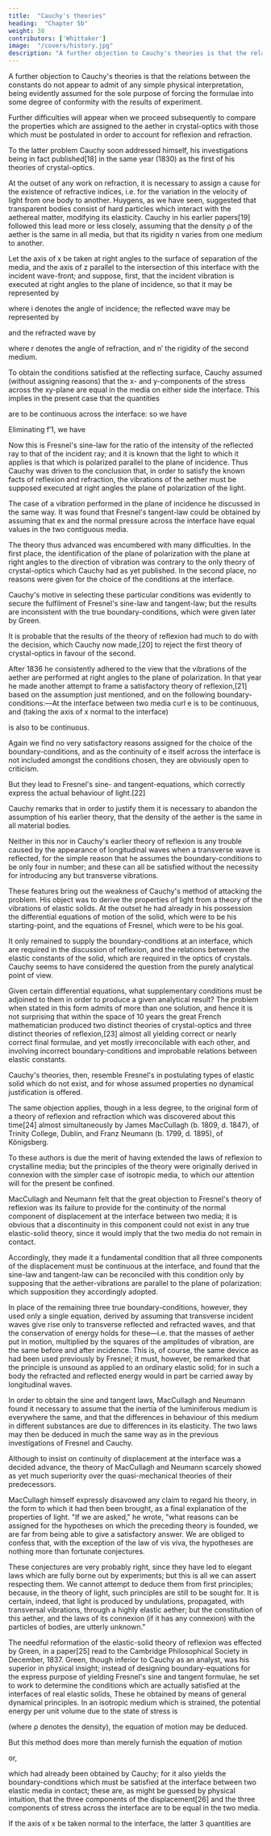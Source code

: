```yaml
---
title:  "Cauchy's theories"
heading:  "Chapter 5b"
weight: 38
contributors: ['Whittaker']
image:  "/covers/history.jpg"
description: "A further objection to Cauchy's theories is that the relations between the constants do not have a simple physical interpretation"
---
```



A further objection to Cauchy's theories is that the relations between the constants do not appear to admit of any simple physical interpretation, being evidently assumed for the sole purpose of forcing the formulae into some degree of conformity with the results of experiment. 

Further difficulties will appear when we proceed subsequently to compare the properties which are assigned to the aether in crystal-optics with those which must be postulated in order to account for reflexion and refraction.

To the latter problem Cauchy soon addressed himself, his investigations being in fact published[18] in the same year (1830) as the first of his theories of crystal-optics.

At the outset of any work on refraction, it is necessary to assign a cause for the existence of refractive indices, i.e. for the variation in the velocity of light from one body to another. Huygens, as we have seen, suggested that transparent bodies consist of hard particles which interact with the aethereal matter, modifying its elasticity. Cauchy in his earlier papers[19] followed this lead more or less closely, assuming that the density ρ of the aether is the same in all media, but that its rigidity n varies from one medium to another.

Let the axis of x be taken at right angles to the surface of separation of the media, and the axis of z parallel to the intersection of this interface with the incident wave-front; and suppose, first, that the incident vibration is executed at right angles to the plane of incidence, so that it may be represented by


where i denotes the angle of incidence; the reflected wave may be represented by


and the refracted wave by


where r denotes the angle of refraction, and n′ the rigidity of the second medium.

To obtain the conditions satisfied at the reflecting surface, Cauchy assumed (without assigning reasons) that the x- and y-components of the stress across the xy-plane are equal in the media on either side the interface. This implies in the present case that the quantities

are to be continuous across the interface: so we have

Eliminating f′1, we have

Now this is Fresnel's sine-law for the ratio of the intensity of the reflected ray to that of the incident ray; and it is known that the light to which it applies is that which is polarized parallel to the plane of incidence. Thus Cauchy was driven to the conclusion that, in order to satisfy the known facts of reflexion and refraction, the vibrations of the aether must be supposed executed at right angles the plane of polarization of the light.



The case of a vibration performed in the plane of incidence he discussed in the same way. It was found that Fresnel's tangent-law could be obtained by assuming that ex and the normal pressure across the interface have equal values in the two contiguous media.

The theory thus advanced was encumbered with many difficulties. In the first place, the identification of the plane of polarization with the plane at right angles to the direction of vibration was contrary to the only theory of crystal-optics which Cauchy had as yet published. In the second place, no reasons were given for the choice of the conditions at the interface. 

Cauchy's motive in selecting these particular conditions was evidently to secure the fulfilment of Fresnel's sine-law and tangent-law; but the results are inconsistent with the true boundary-conditions, which were given later by Green.

It is probable that the results of the theory of reflexion had much to do with the decision, which Cauchy now made,[20] to reject the first theory of crystal-optics in favour of the second. 

After 1836 he consistently adhered to the view that the vibrations of the aether are performed at right angles to the plane of polarization. In that year he made another attempt to frame a satisfactory theory of reflexion,[21] based on the assumption just mentioned, and on the following boundary-conditions:—At the interface between two media curl e is to be continuous, and (taking the axis of x normal to the interface) 


is also to be continuous.

Again we find no very satisfactory reasons assigned for the choice of the boundary-conditions, and as the continuity of e itself across the interface is not included amongst the conditions chosen, they are obviously open to criticism.

But they lead to Fresnel's sine- and tangent-equations, which correctly express the actual behaviour of light.[22] 

Cauchy remarks that in order to justify them it is necessary to abandon the assumption of his earlier theory, that the density of the aether is the same in all material bodies.

Neither in this nor in Cauchy's earlier theory of reflexion is any trouble caused by the appearance of longitudinal waves when a transverse wave is reflected, for the simple reason that he assumes the boundary-conditions to be only four in number; and these can all be satisfied without the necessity for introducing any but transverse vibrations.

These features bring out the weakness of Cauchy's method of attacking the problem. His object was to derive the properties of light from a theory of the vibrations of elastic solids. At the outset he had already in his possession the differential equations of motion of the solid, which were to be his starting-point, and the equations of Fresnel, which were to be his goal. 

It only remained to supply the boundary-conditions at an interface, which are required in the discussion of reflexion, and the relations between the elastic constants of the solid, which are required in the optics of crystals. Cauchy seems to have considered the question from the purely analytical point of view. 

Given certain differential equations, what supplementary conditions must be adjoined to them in order to produce a given analytical result? The problem when stated in this form admits of more than one solution, and hence it is not surprising that within the space of 10 years the great French mathematician produced two distinct theories of crystal-optics and three distinct theories of reflexion,[23] almost all yielding correct or nearly correct final formulae, and yet mostly irreconcilable with each other, and involving incorrect boundary-conditions and improbable relations between elastic constants.

Cauchy's theories, then, resemble Fresnel's in postulating types of elastic solid which do not exist, and for whose assumed properties no dynamical justification is offered.

The same objection applies, though in a less degree, to the original form of a theory of reflexion and refraction which was discovered about this time[24] almost simultaneously by James MacCullagh (b. 1809, d. 1847), of Trinity College, Dublin, and Franz Neumann (b. 1799, d. 1895), of Königsberg.

To these authors is due the merit of having extended the laws of reflexion to crystalline media; but the principles of the theory were originally derived in connexion with the simpler case of isotropic media, to which our attention will for the present be confined.

MacCullagh and Neumann felt that the great objection to Fresnel's theory of reflexion was its failure to provide for the continuity of the normal component of displacement at the interface between two media; it is obvious that a discontinuity in this component could not exist in any true elastic-solid theory, since it would imply that the two media do not remain in contact. 

Accordingly, they made it a fundamental condition that all three components of the displacement must be continuous at the interface, and found that the sine-law and tangent-law can be reconciled with this condition only by supposing that the aether-vibrations are parallel to the plane of polarization: which supposition they accordingly adopted. 

In place of the remaining three true boundary-conditions, however, they used only a single equation, derived by assuming that transverse incident waves give rise only to transverse reflected and refracted waves, and that the conservation of energy holds for these—i.e. that the masses of aether put in motion, multiplied by the squares of the amplitudes of vibration, are the same before and after incidence. This is, of course, the same device as had been used previously by Fresnel; it must, however, be remarked that the principle is unsound as applied to an ordinary elastic solid; for in such a body the refracted and reflected energy would in part be carried away by longitudinal waves.

In order to obtain the sine and tangent laws, MacCullagh and Neumann found it necessary to assume that the inertia of the luminiferous medium is everywhere the same, and that the differences in behaviour of this medium in different substances are due to differences in its elasticity. The two laws may then be deduced in much the same way as in the previous investigations of Fresnel and Cauchy.

Although to insist on continuity of displacement at the interface was a decided advance, the theory of MacCullagh and Neumann scarcely showed as yet much superiority over the quasi-mechanical theories of their predecessors. 

MacCullagh himself expressly disavowed any claim to regard his theory, in the form to which it had then been brought, as a final explanation of the properties of light. "If we are asked," he wrote, "what reasons can be assigned for the hypotheses on which the preceding theory is founded, we are far from being able to give a satisfactory answer. We are obliged to confess that, with the exception of the law of vis viva, the hypotheses are nothing more than fortunate conjectures.

These conjectures are very probably right, since they have led to elegant laws which are fully borne out by experiments; but this is all we can assert respecting them. We cannot attempt to deduce them from first principles; because, in the theory of light, such principles are still to be sought for. It is certain, indeed, that light is produced by undulations, propagated, with transversal vibrations, through a highly elastic aether; but the constitution of this aether, and the laws of its connexion (if it has any connexion) with the particles of bodies, are utterly unknown."

The needful reformation of the elastic-solid theory of reflexion was effected by Green, in a paper[25] read to the Cambridge Philosophical Society in December, 1837. Green, though inferior to Cauchy as an analyst, was his superior in physical insight; instead of designing boundary-equations for the express purpose of yielding Fresnel's sine and tangent formulae, he set to work to determine the conditions which are actually satisfied at the interfaces of real elastic solids, These he obtained by means of general dynamical principles. In an isotropic medium which is strained, the potential energy per unit volume due to the state of stress is

(where ρ denotes the density), the equation of motion may be deduced.

But this method does more than merely furnish the equation of motion

or,


which had already been obtained by Cauchy; for it also yields the boundary-conditions which must be satisfied at the interface between two elastic media in contact; these are, as might be guessed by physical intuition, that the three components of the displacement[26] and the three components of stress across the interface are to be equal in the two media. 

If the axis of x be taken normal to the interface, the latter 3 quantities are
